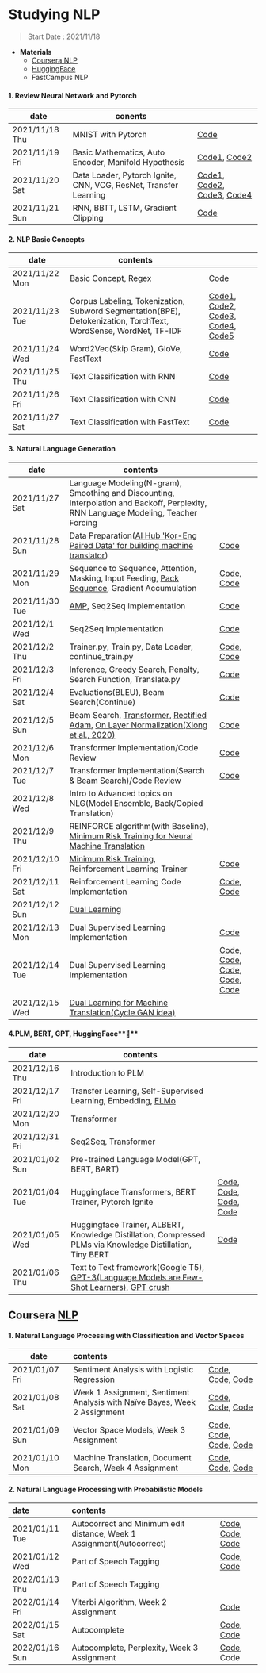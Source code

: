 # Studying NLP

> Start Date : 2021/11/18

- **Materials**
  - [Coursera NLP](https://www.coursera.org/specializations/natural-language-processing?)
  - [HuggingFace](https://huggingface.co/)
  - FastCampus NLP

####	1. Review Neural Network and Pytorch
| date           | conents                                                      |                                                              |
| -------------- | ------------------------------------------------------------ | ------------------------------------------------------------ |
| 2021/11/18 Thu | MNIST with Pytorch                                           | [Code](https://github.com/saanghyuk/NLP/tree/main/DL_review/01_mnist) |
| 2021/11/19 Fri | Basic Mathematics, Auto Encoder, Manifold Hypothesis         | [Code1](https://github.com/saanghyuk/NLP/tree/main/DL_review/02_representation_learning), [Code2](https://github.com/saanghyuk/NLP/tree/main/DL_review/03-geometric_perspective) |
| 2021/11/20 Sat | Data Loader, Pytorch Ignite, CNN, VCG, ResNet, Transfer Learning | [Code1](https://github.com/saanghyuk/NLP/tree/main/DL_review/04-advanced_pytorch_tutorials/04-01-custom_dataset), [Code2](https://github.com/saanghyuk/NLP/tree/main/DL_review/04-advanced_pytorch_tutorials/04-02-pytorch_ignite), [Code3](https://github.com/saanghyuk/NLP/tree/main/DL_review/05-cnn), [Code4](https://github.com/saanghyuk/NLP/tree/main/DL_review/06-transfer_learning) |
| 2021/11/21 Sun | RNN, BBTT, LSTM, Gradient Clipping                           | [Code](https://github.com/saanghyuk/NLP/tree/main/DL_review/07-rnn) |



#### 2. NLP Basic Concepts

| date           | contents                                                     |                                                              |
| -------------- | ------------------------------------------------------------ | ------------------------------------------------------------ |
| 2021/11/22 Mon | Basic Concept, Regex                                         | [Code](https://github.com/saanghyuk/NLP/tree/main/NLP_basic/01-preprocessing/0-regex) |
| 2021/11/23 Tue | Corpus Labeling, Tokenization, Subword Segmentation(BPE), Detokenization, TorchText, WordSense, WordNet, TF-IDF | [Code1](https://github.com/saanghyuk/NLP/tree/main/NLP_basic/01-preprocessing/0-regex), [Code2](https://github.com/saanghyuk/NLP/tree/main/NLP_basic/02-tokenization), [Code3](https://github.com/saanghyuk/NLP/tree/main/NLP_basic/03-subword_segmentation), [Code4](https://github.com/saanghyuk/NLP/tree/main/NLP_basic/04-detokenization), [Code5](https://github.com/saanghyuk/NLP/tree/main/NLP_basic/05-torchtext) |
| 2021/11/24 Wed | Word2Vec(Skip Gram), GloVe, FastText                         | [Code](https://github.com/saanghyuk/NLP/tree/main/NLP_basic/08-word_embedding) |
| 2021/11/25 Thu | Text Classification with RNN                                 | [Code](https://github.com/saanghyuk/NLP/blob/main/NLP_basic/09-text_classification/simple_ntc/simple_ntc/models/rnn.py) |
| 2021/11/26 Fri | Text Classification with CNN                                 | [Code](https://github.com/saanghyuk/NLP/blob/main/NLP_basic/09-text_classification/simple_ntc/simple_ntc/models/cnn.py) |
| 2021/11/27 Sat | Text Classification with FastText                            | [Code](https://github.com/saanghyuk/NLP/tree/main/NLP_basic/09-text_classification/FastText_classification) |





#### 3. Natural Language Generation

| date           | contents                                                     |                                                              |
| -------------- | ------------------------------------------------------------ | ------------------------------------------------------------ |
| 2021/11/27 Sat | Language Modeling(N-gram), Smoothing and Discounting, Interpolation and Backoff, Perplexity, RNN Language Modeling, Teacher Forcing |                                                              |
| 2021/11/28 Sun | Data Preparation([AI Hub 'Kor-Eng Paired Data' for building machine translator](https://aihub.or.kr/aidata/87/download)) | [Code](https://github.com/saanghyuk/NLP/tree/main/NLG/4-nlg/nlp_preprocessing) |
| 2021/11/29 Mon | Sequence to Sequence, Attention, Masking, Input Feeding, [Pack Sequence](https://stackoverflow.com/questions/51030782/why-do-we-pack-the-sequences-in-pytorch), Gradient Accumulation | [Code](https://github.com/saanghyuk/NLP/blob/main/NLG/Packed_Sequence.ipynb),  [Code](https://github.com/saanghyuk/NLP/blob/main/NLG/simple-nmt/simple_nmt/models/seq2seq.py) |
| 2021/11/30 Tue | [AMP](https://pytorch.org/docs/stable/amp.html), Seq2Seq Implementation | [Code](https://github.com/saanghyuk/NLP/blob/main/NLG/simple-nmt/simple_nmt/models/seq2seq.py) |
| 2021/12/1 Wed  | Seq2Seq Implementation                                       | [Code](https://github.com/saanghyuk/NLP/blob/main/NLG/simple-nmt/simple_nmt/models/seq2seq.py) |
| 2021/12/2 Thu  | Trainer.py, Train.py, Data Loader, continue_train.py         | [Code](https://github.com/saanghyuk/NLP/blob/main/NLG/simple-nmt/simple_nmt/models/seq2seq.py), [Code](https://github.com/saanghyuk/NLP/blob/main/NLG/simple-nmt/simple_nmt/trainer.py) |
| 2021/12/3 Fri  | Inference, Greedy Search, Penalty, Search Function, Translate.py | [Code](https://github.com/saanghyuk/NLP/blob/main/NLG/simple-nmt/translate.py) |
| 2021/12/4 Sat  | Evaluations(BLEU), Beam Search(Continue)                     | [Code](https://github.com/saanghyuk/NLP/blob/main/NLG/simple-nmt/simple_nmt/search.py) |
| 2021/12/5 Sun  | Beam Search, [Transformer](https://proceedings.neurips.cc/paper/2017/file/3f5ee243547dee91fbd053c1c4a845aa-Paper.pdf), [Rectified Adam](https://github.com/LiyuanLucasLiu/RAdam), [On Layer Normalization(Xiong et al., 2020)](http://proceedings.mlr.press/v119/xiong20b/xiong20b.pdf) | [Code](https://github.com/saanghyuk/NLP/blob/main/NLG/simple-nmt/simple_nmt/search.py) |
| 2021/12/6 Mon  | Transformer Implementation/Code Review                       | [Code](https://github.com/saanghyuk/NLP/blob/main/NLG/simple-nmt/simple_nmt/models/transformer.py) |
| 2021/12/7 Tue  | Transformer Implementation(Search & Beam Search)/Code Review | [Code](https://github.com/saanghyuk/NLP/blob/main/NLG/simple-nmt/simple_nmt/models/transformer.py) |
| 2021/12/8 Wed  | Intro to Advanced topics on NLG(Model Ensemble, Back/Copied Translation) |                                                              |
| 2021/12/9 Thu  | REINFORCE algorithm(with Baseline), [Minimum Risk Training for Neural Machine Translation](https://arxiv.org/pdf/1512.02433.pdf) |                                                              |
| 2021/12/10 Fri | [Minimum Risk Training](https://arxiv.org/abs/1512.02433), Reinforcement Learning Trainer | [Code](https://github.com/saanghyuk/NLP/blob/main/NLG/simple-nmt/simple_nmt/rl_trainer.py) |
| 2021/12/11 Sat | Reinforcement Learning Code Implementation                   | [Code](https://github.com/saanghyuk/NLP/blob/main/NLG/simple-nmt/simple_nmt/rl_trainer.py), [Code](https://github.com/saanghyuk/NLP/blob/main/NLG/simple-nmt/train.py) |
| 2021/12/12 Sun | [Dual Learning](https://arxiv.org/pdf/1707.00415.pdf)        |                                                              |
| 2021/12/13 Mon | Dual Supervised Learning Implementation                      | [Code](https://github.com/saanghyuk/NLP/blob/main/NLG/simple-nmt/simple_nmt/lm_trainer.py) |
| 2021/12/14 Tue | Dual Supervised Learning Implementation                      | [Code](https://github.com/saanghyuk/NLP/blob/main/NLG/simple-nmt/simple_nmt/lm_trainer.py), [Code](https://github.com/saanghyuk/NLP/blob/main/NLG/simple-nmt/dual_train.py), [Code](https://github.com/saanghyuk/NLP/blob/main/NLG/simple-nmt/translate.py), [Code](https://github.com/saanghyuk/NLP/blob/main/NLG/simple-nmt/lm_train.py), [Code](https://github.com/saanghyuk/NLP/blob/main/NLG/simple-nmt/simple_nmt/models/rnnlm.py) |
| 2021/12/15 Wed | [Dual Learning for Machine Translation(Cycle GAN idea)](https://arxiv.org/pdf/1611.00179.pdf) |                                                              |



#### 4.PLM, BERT, GPT, HuggingFace**🤗**

| date           | contents                                                     |                                                              |
| -------------- | ------------------------------------------------------------ | ------------------------------------------------------------ |
| 2021/12/16 Thu | Introduction to PLM                                          |                                                              |
| 2021/12/17 Fri | Transfer Learning, Self-Supervised Learning, Embedding, [ELMo](https://arxiv.org/pdf/1802.05365.pdf) |                                                              |
| 2021/12/20 Mon | Transformer                                                  |                                                              |
| 2021/12/31 Fri | Seq2Seq, Transformer                                         |                                                              |
| 2021/01/02 Sun | Pre-trained Language Model(GPT, BERT, BART)                  |                                                              |
| 2021/01/04 Tue | Huggingface Transformers, BERT Trainer, Pytorch Ignite       | [Code](https://github.com/saanghyuk/NLP/blob/main/BERT_GPT/simple-ntc/simple_ntc/bert_trainer.py), [Code](https://github.com/saanghyuk/NLP/blob/main/BERT_GPT/simple-ntc/simple_ntc/bert_dataset.py), [Code](https://github.com/saanghyuk/NLP/blob/main/BERT_GPT/simple-ntc/finetune_plm_native.py), [Code](https://github.com/saanghyuk/NLP/blob/main/BERT_GPT/simple-ntc/classify_plm.py) |
| 2021/01/05 Wed | Huggingface Trainer, ALBERT, Knowledge Distillation, Compressed PLMs via Knowledge Distillation, Tiny BERT | [Code](https://github.com/saanghyuk/NLP/blob/main/BERT_GPT/simple-ntc/finetune_plm_hftrainer.py) |
| 2021/01/06 Thu | Text to Text framework(Google T5), [GPT-3(Language Models are Few-Shot Learners)](https://arxiv.org/pdf/2005.14165.pdf), [GPT crush](https://gptcrush.com/) |                                                              |





## Coursera [NLP](https://www.coursera.org/specializations/natural-language-processing)

#### 1. Natural Language Processing with Classification and Vector Spaces

| date           | contents                                                     |                                                              |
| -------------- | :----------------------------------------------------------- | ------------------------------------------------------------ |
| 2021/01/07 Fri | Sentiment Analysis with Logistic Regression                  | [Code](https://github.com/saanghyuk/NLP/blob/main/Coursera_NLP/C1/W1_Logistic%20Regression/C1_W1_lecture_nb_01_preprocessing.ipynb), [Code](https://github.com/saanghyuk/NLP/blob/main/Coursera_NLP/C1/W1_Logistic%20Regression/C1_W1_lecture_nb_02_word%20frequencies.ipynb), [Code](https://github.com/saanghyuk/NLP/blob/main/Coursera_NLP/C1/W1_Logistic%20Regression/C1_W1_lecture_nb_03_logistic_regression_model.ipynb) |
| 2021/01/08 Sat | Week 1 Assignment, Sentiment Analysis with Naïve Bayes, Week 2 Assignment | [Code](https://github.com/saanghyuk/NLP/blob/main/Coursera_NLP/C1/W1_Logistic%20Regression/Assignment/C1_W1_Assignment_complete.ipynb), [Code](https://github.com/saanghyuk/NLP/blob/main/Coursera_NLP/C1/W2_Na%C3%AFve%20Bayes/C1_W2_lecture_nb_01_visualizing_naive_bayes.ipynb), [Code](https://github.com/saanghyuk/NLP/blob/main/Coursera_NLP/C1/W2_Na%C3%AFve%20Bayes/Assignment/C1_W2_Assignment_complete.ipynb) |
| 2021/01/09 Sun | Vector Space Models, Week 3 Assignment                       | [Code](https://github.com/saanghyuk/NLP/blob/main/Coursera_NLP/C1/W3_Vector%20Space/C1_W3_lecture_nb_01_linear_algebra.ipynb), [Code](https://github.com/saanghyuk/NLP/blob/main/Coursera_NLP/C1/W3_Vector%20Space/C1_W3_lecture_nb_02_manipulating_word_embeddings.ipynb), [Code](https://github.com/saanghyuk/NLP/blob/main/Coursera_NLP/C1/W3_Vector%20Space/C1_W3_lecture_nb_03_pca.ipynb), [Code](https://github.com/saanghyuk/NLP/blob/main/Coursera_NLP/C1/W3_Vector%20Space/Assignment/C1_W3_Assignment_complete.ipynb) |
| 2021/01/10 Mon | Machine Translation, Document Search, Week 4 Assignment      | [Code](https://github.com/saanghyuk/NLP/blob/main/Coursera_NLP/C1/W4_Machine%20Translation/C1_W4_lecture_nb_01_vector_manipulation.ipynb), [Code](https://github.com/saanghyuk/NLP/blob/main/Coursera_NLP/C1/W4_Machine%20Translation/C1_W4_lecture_nb_02_hash_functions_and_multiplanes.ipynb), [Code](https://github.com/saanghyuk/NLP/blob/main/Coursera_NLP/C1/W4_Machine%20Translation/Assignment/C1_W4_Assignment_complete.ipynb) |
#### 2. Natural Language Processing with Probabilistic Models

| date           | contents                                                     |                                                              |
| :------------- | :----------------------------------------------------------- | ------------------------------------------------------------ |
| 2021/01/11 Tue | Autocorrect and Minimum edit distance, Week 1 Assignment(Autocorrect) | [Code](https://github.com/saanghyuk/NLP/blob/main/Coursera_NLP/C2/W1_Autocorrect/C2_W1_lecture_nb_01_building_the_vocabulary_model.ipynb), [Code](https://github.com/saanghyuk/NLP/blob/main/Coursera_NLP/C2/W1_Autocorrect/C2_W1_lecture_nb_02_candidates_from_edits.ipynb), [Code](https://github.com/saanghyuk/NLP/blob/main/Coursera_NLP/C2/W1_Autocorrect/Assignment/C2_W1_Assignment_complete.ipynb) |
| 2021/01/12 Wed | Part of Speech Tagging                                       | [Code](https://github.com/saanghyuk/NLP/blob/main/Coursera_NLP/C2/W2_POS_tagging/C2_W2_lecture_nb_1_strings_tags.ipynb), [Code](https://github.com/saanghyuk/NLP/blob/main/Coursera_NLP/C2/W2_POS_tagging/C2_W2_lecture_nb_2_numpy.ipynb) |
| 2022/01/13 Thu | Part of Speech Tagging                                       |                                                              |
| 2022/01/14 Fri | Viterbi Algorithm, Week 2 Assignment                         | [Code](https://github.com/saanghyuk/NLP/blob/main/Coursera_NLP/C2/W2_POS_tagging/Assignment/C2_W2_Assignment_complete.ipynb) |
| 2022/01/15 Sat | Autocomplete                                                 | [Code](https://github.com/saanghyuk/NLP/blob/main/Coursera_NLP/C2/W3_Autocomplete/C2_W3_lecture_nb_01_corpus_preprocessing.ipynb), [Code](https://github.com/saanghyuk/NLP/blob/main/Coursera_NLP/C2/W3_Autocomplete/C2_W3_lecture_nb_02_building_the_language_model.ipynb) |
| 2022/01/16 Sun | Autocomplete, Perplexity, Week 3 Assignment                  | [Code](https://github.com/saanghyuk/NLP/blob/main/Coursera_NLP/C2/W3_Autocomplete/C2_W3_lecture_nb_03_oov.ipynb), Code |

